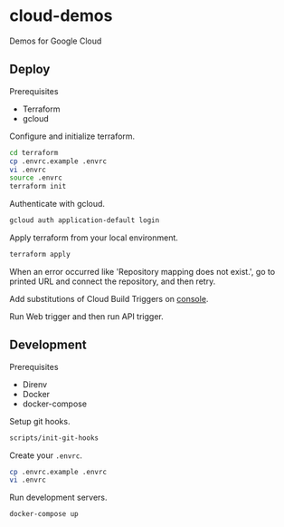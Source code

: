 # cloud-demos

Demos for Google Cloud

## Deploy

Prerequisites

- Terraform
- gcloud

Configure and initialize terraform.

```bash
cd terraform
cp .envrc.example .envrc
vi .envrc
source .envrc
terraform init
```

Authenticate with gcloud.

```bash
gcloud auth application-default login
```

Apply terraform from your local environment.

```bash
terraform apply
```

When an error occurred like 'Repository mapping does not exist.', go to printed URL and connect the repository, and then retry.

Add substitutions of Cloud Build Triggers on [console](console.cloud.google.com).

Run Web trigger and then run API trigger.

## Development

Prerequisites

- Direnv
- Docker
- docker-compose

Setup git hooks.

```bash
scripts/init-git-hooks
```

Create your `.envrc`.

```bash
cp .envrc.example .envrc
vi .envrc
```

Run development servers.

```bash
docker-compose up
```
